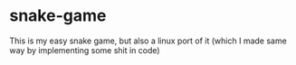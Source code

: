 # snake-game
This is my easy snake game, but also a linux port of it (which I made same way by implementing some shit in code)
